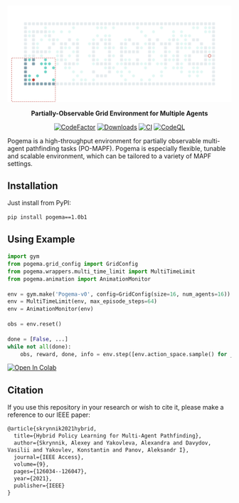 <div align="center">


[![Pogema logo](https://raw.githubusercontent.com/Tviskaron/pogema-pics/main/pogema-logo.svg)](https://github.com/AIRI-Institute/pogema)    

**Partially-Observable Grid Environment for Multiple Agents**

[![CodeFactor](https://www.codefactor.io/repository/github/tviskaron/pogema/badge)](https://www.codefactor.io/repository/github/tviskaron/pogema)
[![Downloads](https://pepy.tech/badge/pogema)](https://pepy.tech/project/pogema)
[![CI](https://github.com/AIRI-Institute/pogema/actions/workflows/CI.yml/badge.svg?branch=main)](https://github.com/AIRI-Institute/pogema/actions/workflows/CI.yml) 
[![CodeQL](https://github.com/AIRI-Institute/pogema/actions/workflows/codeql-analysis.yml/badge.svg)](https://github.com/AIRI-Institute/pogema/actions/workflows/codeql-analysis.yml)    
    
</div> 

Pogema is a high-throughput environment for partially observable multi-agent pathfinding tasks (PO-MAPF). Pogema is especially flexible, tunable and scalable environment, which can be tailored to a variety of MAPF settings.

## Installation

Just install from PyPI:

```pip install pogema==1.0b1```

## Using Example

```python
import gym
from pogema.grid_config import GridConfig
from pogema.wrappers.multi_time_limit import MultiTimeLimit
from pogema.animation import AnimationMonitor

env = gym.make('Pogema-v0', config=GridConfig(size=16, num_agents=16))
env = MultiTimeLimit(env, max_episode_steps=64)
env = AnimationMonitor(env)

obs = env.reset()

done = [False, ...]
while not all(done):
    obs, reward, done, info = env.step([env.action_space.sample() for _ in range(env.config.num_agents)])
```

[![Open In Colab](https://colab.research.google.com/assets/colab-badge.svg)](https://colab.research.google.com/drive/19dSEGTQeM3oVJtVjpC162t1XApmv6APc?usp=sharing) 


## Citation
If you use this repository in your research or wish to cite it, please make a reference to our IEEE paper: 
```
@article{skrynnik2021hybrid,
  title={Hybrid Policy Learning for Multi-Agent Pathfinding},
  author={Skrynnik, Alexey and Yakovleva, Alexandra and Davydov, Vasilii and Yakovlev, Konstantin and Panov, Aleksandr I},
  journal={IEEE Access},
  volume={9},
  pages={126034--126047},
  year={2021},
  publisher={IEEE}
}
```
